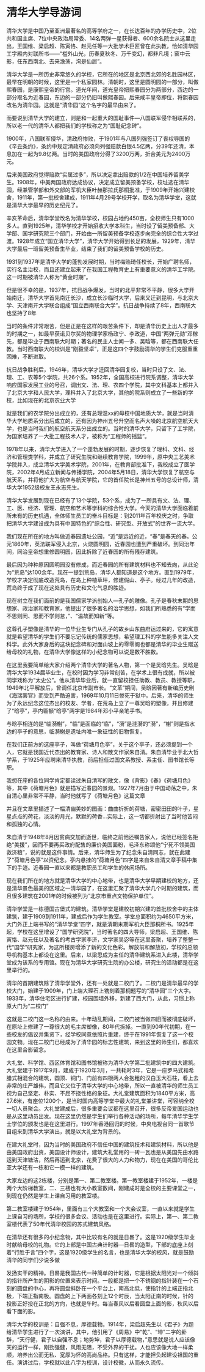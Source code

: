 # 清华大学导游词  
清华大学是中国乃至亚洲最著名的高等学府之一，在长达百年的办学历史中，2位共和国主席、7位中央政治局常委、14名两弹一星获得者、600余名院士从这里走出，王国维、梁启超、陈寅恪、赵元任等一大批学术巨匠曾在此执教，恰如清华园工字殿内对联所书——“槛外山光，历春夏秋冬、万千变幻，都非凡境；窗中云影，任东西南北、去来澹荡，洵是仙居”。  

清华大学是一所历史非常悠久的学校，它所在的地区是北京西北郊的名胜园林区，最早在明朝的时候，这里是一个私家园林。清朝时，这里是圆明园的一部分，叫做熙春园，是康熙皇帝的行宫。道光年间，道光皇帝把熙春园分为两部分，西边的一部分取名为近春园，东边的一部分仍旧叫做熙春园。后来咸丰皇帝即位，将熙春园改名为清华园。这就是“清华园”这个名字的最早由来了。  

而要说到清华大学的建立，则是和一起重大的国耻事件—八国联军侵华相联系的，所以老一代的清华人都把我们的学校称之为“国耻纪念碑”。  

1900年，八国联军侵华，清政府惨败，于1901年与八国列强签订了丧权辱国的《辛丑条约》，条约中规定清政府必须向列强赔款白银4.5亿两，分39年还清，本息加在一起为9.8亿两。当时的美国政府分得了3200万两，折合美元为2400万元。  

后来美国政府觉得赔款“实属过多”，所以决定拿出赔款的1/2在中国培养留美学生。1908年，中美两国政府达成协议，决定成立留美预备学校，校址选在清华园，经兼管学部和外交部的军机大臣叶赫那拉氏那桐批准，于1909年开始兴建校舍，1911年，第一批校舍建成，1911年4月29号学校开学，取名为清华学堂，这就是清华大学最早的历史纪元了。  

辛亥革命后，清华学堂改名为清华学校，校园占地约450亩，全校师生只有1000多人。直到1925年，清华学校才开始招收大学本科生，当时设了留美预备部、大学部、国学研究院三个部门，开始由一所留美预备学校逐步向完全的综合性大学过渡。1928年成立“国立清华大学”，清华大学开始得到长足的发展，1929年，清华大学最后一班留美预备生毕业，结束了我们的留美预备学校的历史。  

1931到1937年是清华大学的蓬勃发展时期，当时梅贻琦任校长，开始广聘名师，实行名主治校，而且还建立起来了在我国工程教育史上有重要意义的清华工学院。这一时期被清华人称为“黄金时期”。  

但是很不幸的是，1937年，抗日战争爆发，当时的北平非常不平静，很多大学开始南迁，清华大学首先南迁长沙，成立长沙临时大学，后来又迁到昆明，与北京大学、天津南开大学联合组成“国立西南联合大学”。抗日战争持续了8年，西南联大也坚持了8年  

当时的条件非常艰苦，但是正是在这样的艰苦条件下，却是清华历史上出人才最多的时期之一，如最早获诺贝尔奖的物理学家杨政宁、李政道，中国“两弹元勋”邓稼先，都是毕业于西南联大时期；著名的民主人士闻一多、吴晗等，都在西南联大任教。当时西南联大的校训是“刚毅坚卓”，正是这四个字鼓励清华的学生们克服重重困难，不断进取。  

抗日战争胜利后，1946年，清华大学才迁回清华园复校，当时只设了文、法、理、工、农等5个学院，共26个系。1952年，全国高校进行院系调整，清华大学响应国家发展工业的号召，调出文、法、理、农四个学院，其中文科基本上都并入了北京大学和人民大学，理科并入了北京大学，其他的院系则成立了一些新的学校，比如现在的北京农业大学  

就是我们的农学院分出成立的，还有总理温xx的母校中国地质大学，就是当时清华大学地质系分出后成立的，还有因为神州五号升空而名声大噪的北京航空航天大学，也是当时我们的航空航天系分出成立的。当时的清华大学，只留下了工学院，为国家培养了一大批工程技术人才，被称为“工程师的摇篮”。  

1978年以来，清华大学进入了一个蓬勃发展的时期，逐步恢复了理科、文科、经济和管理类学科，并成立了研究生院和继续教育学院，1999年，原中央工艺美术学院并入，成立清华大学美术学院，2001年，在教育部批准下，我校成立了医学院，2002年4月成立新闻与传播学院，2004年5月18日，清华大学恢复了航空与航天系，并将他扩大为航空与航天学院，它的首任院长是神州五号的总设计师，清华大学1952级校友王永志先生。  

清华大学发展到现在已经有了13个学院，53个系，成为了一所具有文、法、理、工、医、经济、管理、航空和艺术等学科的综合性大学。今天的清华大学面临着前所未有的历史机遇，全体师生员工的奋斗目标是：到2011年百年校庆之时，争取把清华大学建设成为具有中国特色的“综合性、研究型、开放式”的世界一流大学。  

我们现在所在的地方叫做近春园遗址公园，“近”是远近的近，“春”是春天的春。公元1860年，英法联军侵入北京，火烧圆明园，近春园也遭到严重破坏。到同治年间，同治皇帝想重修圆明园，因此拆除了近春园的所有残存建筑。  

最后因为种种原因圆明园没有修成，而近春园的所有建筑材料也不知去向，从此沦为“荒岛”达100余年。现在一提到荒岛，清华人都知道是这个地方。直到1979年，学校才决定彻底改造荒岛，在岛上种植草坪，修建假山、亭子。经过几年的改造，荒岛终于成了现在这处具有历史和文化气息的胜迹。  

现在树立在我们面前的是我国儒家学派创始人—孔子的雕像。孔子是春秋末期的思想家、政治家和教育家，他提出了很多著名的治学思想，如我们所熟悉的有“学而不思则罔、思而不学则怠，”、“温故而知新”等。  

这尊孔子塑像是清华的一位毕业生专门从孔子的故乡山东曲府运过来的，它的寓意就是希望清华的学生们不要忘记传统的儒家思想，希望理工科的学生能多关注人文科学。此外大家身后的这块纪念碑和对面山坡上的零零阁也都是清华的毕业生赠送给母校的礼物，在清华大学像这样的小纪念物可以说是数不胜数。  

在这里我要简单给大家介绍两个清华大学的著名人物，第一个是吴晗先生。吴晗是清华大学1934届毕业生，在校时因为学习非常刻苦，在学术上很有成就，所以被同学戏称为“太史公”。他从清华毕业后，就一直留校担任助教、教员、教授等职，1949年北平解放后，曾调任北京市副市长。“文革”期间，吴晗因著有新编历史剧《海瑞罢官》而受到严酷迫害，1969年10月11日惨死于狱中。后来，清华的师生为了永远纪念这位杰出的校友、学者，在荒岛上立了一尊吴晗的塑像，并且修建了“晗亭”，亭内匾额“晗亭”两字是1984年邓小平亲笔手书。  

与晗亭相连的是“临漪榭”，“临”是面临的“临”，“漪”是涟漪的“漪”，“榭”则是指水边的亭子的意思，临漪榭是遗址内唯一象征性的旧物恢复。  

在我们正前方的这座亭子，叫做“荷塘月色亭”，关于这个亭子，还必须提到一个人，它就是我国近代杰出的教育家、诗人和散文作家朱自清。朱自清毕业于北大哲学系，于1925年应聘来清华执教，前后担任过国文系教授、系主任、图书馆长等职。  

我想在座的各位同学肯定都读过朱自清写的散文，像《背影》《春》《荷塘月色》等，其中《荷塘月色》就是描写近春园的景观。1927年7月由于中国动荡之中，朱自清心里非常不平静，当时他就写了《荷塘月色》这篇文章  

并且在文章里描述了一幅清幽美妙的图画：曲曲折折的荷塘，密密田田的叶子，星星点点的荷花，淡淡的月光，默默的荷香…实际上，这一切都折射出了当时他苦闷和孤独的心情。  

朱自清于1948年8月因贫病交加而逝世，临终之前他还嘱告家人，说他已经签名拒绝“美援”，因而不要再买政府配售的廉价美国面粉，毛泽东称颂他“宁死不领美国救济粮”，说的就是这件事情。后来，清华师生为了纪念朱自清同志，就在此建了“荷塘月色亭”以资纪念。亭内悬挂的“荷塘月色”四字是来自朱自清文章手稿中集下的手迹。近春园一直以来都是教职员工和学生的休闲场所。  

现在我们所在的地方就是清华大学的中心地带，也是清华大学早期建校的地方，还是清华景色最美的区域之一清华园了，在这里汇聚了清华大学几个时期的建筑，而且很多建筑在2001年的时候被列为“北京市重点文物保护单位”。  

清华学堂是一栋德国古堡式的建筑。清华学堂是建校初期兴建的首批校舍中的主体建筑，建于1909到1911年，建成后作为学生教室。学堂总面积约为4650平方米，大门外正上端书写的“清华学堂”四字，就是清朝末期军机大臣那桐所书。1925年起，学校在这里增设了“国学研究院”，当时著名的四大导师，梁启超、王国维、陈寅恪、赵元任以及著名的考古学家李济，文学家吴宓等在这里荟聚，培养了整整一代“国学”研究家，为这所楼房增添了新的文化色彩。解放前和解放初，学校的总领导机构基本上都设在这里。后来，以梁思成为主任的清华建筑系进入此楼，清华学堂成为该系的专用馆。现在为清华大学研究生院的办公楼，研究生的活动都是在这里举行的。  

清华的首期建筑除了清华学堂外，还有一处就是二校门了。二校门是清华最早的学校大门，始建于1909年，门上端大理石上镌刻着那桐题写的“清华园”三个大字。1933年，清华住宅区进行扩建，校园围墙外移，新建了西大门，从此，习惯上称原大门为“二校门”  

这就是二校门这一名称的由来。十年动乱期间，二校门被当做四旧而被彻底破坏，在原址上修建了一尊很大的毛主席塑像，80年代拆掉。一直到90年代初期，在一些校友的倡议并集资下，经学校同意依照片重建，终于在1991年恢复了这一个校园文物。现在二校门已经成为了清华园的标志性建筑，来到这里的师生们，都喜欢在这里合影留念。  

大礼堂、科学馆、西区体育馆和图书馆被称为清华大学第二批建筑中的四大建筑。大礼堂建于1917年9月，建成于1920年3月，一共耗时3年，它是一座罗马式和希腊式相混合的建筑，圆顶、铜门、门前有四根两人合抱粗的汉白玉大石柱，看上去非常的庄严雄伟，而且它又位于清华大学的中心地带，所以一直被清华的师生员工视为自己坚定、朴实、不屈不挠性格的象征。大礼堂建筑面积为1840平方米，高27.6米，有座位1200个，是当时国内高等学堂中最大的礼堂兼讲堂，可容纳全校一切人员聚会。大礼堂建成后，很多重要会议都在这里召开，很多反帝爱国运动也是从这里动员出发。现在这里仍然是学生们举行各种活动的场所，每年清华学生学士学位的颁发也是在这里进行。1997年香港回归的时候，中央电视台同一首歌节目组来到清华大学演出，就是以大礼堂为背景的。  

在建大礼堂时，因为当时的美国政府不信任中国的建筑技术和建筑材料，所以他是由美国政府出资，美国设计师设计，建筑大礼堂用的一砖一瓦也是从美国先由水路运到天津塘沽，然后再运到北京，花费了很大的人力和物力，现在在美国的哥伦比亚大学还有一栋和它一模一样的建筑。  

大家左边的这2栋楼，分别是第一、第二教室楼。第一教室楼建于1952年，一楼是两个大阶梯教室，二、三楼也有大小教室数间，刚建成时是全校的主要课堂之一，到现在仍然是学生上课自习用的教室楼。  

第二教室楼建于1954年，里面有三个大教室和一个大会议室，一直以来就是学生上课自习的场所，学校的很多会议、活动也是在这里进行。实际上，第一、第二教室楼代表了50年代清华校园的苏式建筑风格。  

在清华还有很多的小纪念物，其中比较有名的就是日晷了。这是1920级学生毕业时献给母校的礼物。它的上部是中国古典计时器—日晷的造型，下部的底座上刻着“行胜于言”四个字，这是1920级学生的名言，也是清华大学的校风，就是鼓励清华的同学们少说多做  

发扬实干的精神。日晷是我国古代一种简单的计时器，它是根据太阳光对一个倾斜的指针所产生的阴影的位置来表示时间。一般都是把一个不锈钢的指针装在一个石刻的圆盘的中心，再将圆盘斜卧在一个平台上，南高北低，使指针的上端正指北极，下端正指南极。圆盘的上下两面各刻上12个时辰，当太阳正南的时候，针的投影正好投在正北的方向，也就是午时。每当春风以后看圆盘上面的影，秋风以后看下面的影。  

清华大学的校训是：自强不息，厚德载物。1914年，梁启超先生以《君子》为题给清华学生进行了一次演讲，其中，他引用了《周易》中“乾”、“坤”二字的卦辞，“天行健，君子以自强不息；地势坤，君子以厚德载物，”意思就是说人应该像天的运行一样，刚劲强健，风雨无阻，不受外界的干扰。人也应该像大地一样柔顺，培养出公而无私、宽厚为怀的高尚品格。只有这样，才能担负起建设祖国的重任。演讲过后，学校就以此八字为校训，设计校徽，从而永久流传。  
